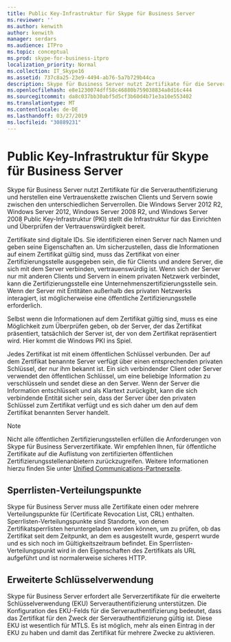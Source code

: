 ```yaml
---
title: Public Key-Infrastruktur für Skype für Business Server
ms.reviewer: ''
ms.author: kenwith
author: kenwith
manager: serdars
ms.audience: ITPro
ms.topic: conceptual
ms.prod: skype-for-business-itpro
localization_priority: Normal
ms.collection: IT_Skype16
ms.assetid: 737c8a25-23e9-4494-ab76-5a7b729b44ca
description: Skype für Business Server nutzt Zertifikate für die Serverauthentifizierung und herstellen eine Vertrauenskette zwischen Clients und Servern sowie zwischen den unterschiedlichen Serverrollen. Die Windows Server 2012 R2, Windows Server 2012, Windows Server 2008 R2, und Windows Server 2008 Public Key-Infrastruktur (PKI) stellt die Infrastruktur für das Einrichten und Überprüfen der Vertrauenswürdigkeit bereit.
ms.openlocfilehash: e8e1230074dff58c46880b759038834a8d16c444
ms.sourcegitcommit: da8c037bb30abf5d5cf3b60d4b71e3a10e553402
ms.translationtype: MT
ms.contentlocale: de-DE
ms.lasthandoff: 03/27/2019
ms.locfileid: "30889231"
---
```

# <a name="public-key-infrastructure-for-skype-for-business-server"></a>Public Key-Infrastruktur für Skype für Business Server
 
Skype für Business Server nutzt Zertifikate für die Serverauthentifizierung und herstellen eine Vertrauenskette zwischen Clients und Servern sowie zwischen den unterschiedlichen Serverrollen. Die Windows Server 2012 R2, Windows Server 2012, Windows Server 2008 R2, und Windows Server 2008 Public Key-Infrastruktur (PKI) stellt die Infrastruktur für das Einrichten und Überprüfen der Vertrauenswürdigkeit bereit.
  
Zertifikate sind digitale IDs. Sie identifizieren einen Server nach Namen und geben seine Eigenschaften an. Um sicherzustellen, dass die Informationen auf einem Zertifikat gültig sind, muss das Zertifikat von einer Zertifizierungsstelle ausgegeben sein, die für Clients und andere Server, die sich mit dem Server verbinden, vertrauenswürdig ist. Wenn sich der Server nur mit anderen Clients und Servern in einem privaten Netzwerk verbindet, kann die Zertifizierungsstelle eine Unternehmenszertifizierungsstelle sein. Wenn der Server mit Entitäten außerhalb des privaten Netzwerks interagiert, ist möglicherweise eine öffentliche Zertifizierungsstelle erforderlich.
  
Selbst wenn die Informationen auf dem Zertifikat gültig sind, muss es eine Möglichkeit zum Überprüfen geben, ob der Server, der das Zertifikat präsentiert, tatsächlich der Server ist, der von dem Zertifikat repräsentiert wird. Hier kommt die Windows PKI ins Spiel.
  
Jedes Zertifikat ist mit einem öffentlichen Schlüssel verbunden. Der auf dem Zertifikat benannte Server verfügt über einen entsprechenden privaten Schlüssel, der nur ihm bekannt ist. Ein sich verbindender Client oder Server verwendet den öffentlichen Schlüssel, um eine beliebige Information zu verschlüsseln und sendet diese an den Server. Wenn der Server die Information entschlüsselt und als Klartext zurückgibt, kann die sich verbindende Entität sicher sein, dass der Server über den privaten Schlüssel zum Zertifikat verfügt und es sich daher um den auf dem Zertifikat benannten Server handelt.
  
> [!NOTE]
> Nicht alle öffentlichen Zertifizierungsstellen erfüllen die Anforderungen von Skype für Business Serverzertifikate. Wir empfehlen Ihnen, für öffentliche Zertifikate auf die Auflistung von zertifizierten öffentlichen Zertifizierungsstellenanbietern zurückzugreifen. Weitere Informationen hierzu finden Sie unter [Unified Communications-Partnerseite](https://go.microsoft.com/fwlink/p/?LinkId=140898). 
  
## <a name="crl-distribution-points"></a>Sperrlisten-Verteilungspunkte

Skype für Business Server muss alle Zertifikate einen oder mehrere Verteilungspunkte für (Certificate Revocation List, CRL) enthalten. Sperrlisten-Verteilungspunkte sind Standorte, von denen Zertifikatsperrlisten heruntergeladen werden können, um zu prüfen, ob das Zertifikat seit dem Zeitpunkt, an dem es ausgestellt wurde, gesperrt wurde und es sich noch im Gültigkeitszeitraum befindet. Ein Sperrlisten-Verteilungspunkt wird in den Eigenschaften des Zertifikats als URL aufgeführt und ist normalerweise sicheres HTTP.
  
## <a name="enhanced-key-usage"></a>Erweiterte Schlüsselverwendung

Skype für Business Server erfordert alle Serverzertifikate für die erweiterte Schlüsselverwendung (EKU) Serverauthentifizierung unterstützen. Die Konfiguration des EKU-Felds für die Serverauthentifizierung bedeutet, dass das Zertifikat für den Zweck der Serverauthentifizierung gültig ist. Diese EKU ist wesentlich für MTLS. Es ist möglich, mehr als einen Eintrag in der EKU zu haben und damit das Zertifikat für mehrere Zwecke zu aktivieren.
  


